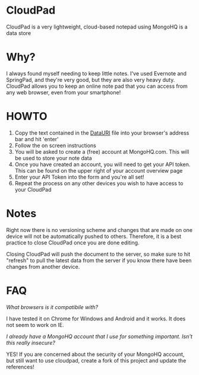 CloudPad
========

CloudPad is a very lightweight, cloud-based notepad using MongoHQ is a data store

Why?
====

I always found myself needing to keep little notes. I've used Evernote and SpringPad, and they're very good, but they are also very heavy duty. CloudPad allows you to keep an online note pad that you can access from any web browser, even from your smartphone!

HOWTO
=====

1. Copy the text contained in the [DataURI](https://raw.github.com/dpbackes/CloudPad/master/DataURI) file into your browser's address bar and hit 'enter'
2. Follow the on screen instructions
3. You will be asked to create a (free) account at MongoHQ.com. This will be used to store your note data
4. Once you have created an account, you will need to get your API token. This can be found on the upper right of your account overview page
5. Enter your API Token into the form and you're all set!
6. Repeat the process on any other devices you wish to have access to your CloudPad

Notes
=====
Right now there is no versioning scheme and changes that are made on one device will not be automatically pushed to others. Therefore, it is a best practice to close CloudPad once you are done editing.

Closing CloudPad will push the document to the server, so make sure to hit "refresh" to pull the latest data from the server if you know there have been changes from another device.

FAQ
===

_What browsers is it compatibile with?_

I have tested it on Chrome for Windows and Android and it works. It does not seem to work on IE.

_I already have a MongoHQ account that I use for something important. Isn't this really insecure?_

YES! If you are concerned about the security of your MongoHQ account, but still want to use cloudpad, create a fork of this project and update the references!
